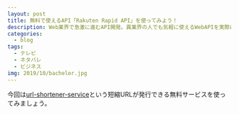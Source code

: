 ```yaml
---
layout: post
title: 無料で使えるAPI「Rakuten Rapid API」を使ってみよう！
description: Web業界で急激に進むAPI開発。異業界の人でも気軽に使えるWebAPIを実際にさわってみましょう。
categories:
  - blog
tags:
  - テレビ
  - ネタバレ
  - ビジネス
img: 2019/10/bachelor.jpg
---
```

今回は[url-shortener-service](https://api.rakuten.net/BigLobster/api/url-shortener-service)という短縮URLが発行できる無料サービスを使ってみましょう。
